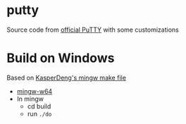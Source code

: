 # putty
Source code from [official PuTTY](http://www.chiark.greenend.org.uk/~sgtatham/putty/) with some customizations

# Build on Windows #
Based on [KasperDeng's mingw make file](https://github.com/KasperDeng/putty)
* [mingw-w64](https://sourceforge.net/projects/mingw-w64/)
* In mingw
  - cd build
  - run `./do`
